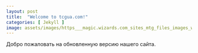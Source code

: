 ```yaml
---
layout: post
title:  "Welcome to tcgua.com!"
categories: [ Jekyll ]
image: assets/images/https___magic.wizards.com_sites_mtg_files_images_wallpaper_Z5bvzqxDOR_WAR_1920x1080.jpg
---
```

Добро пожаловать на обновленную версию нашего сайта.
